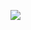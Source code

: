 ![](https://styles.redditmedia.com/t5_4obg8k/styles/profileBanner_aropkl25tspf1.png?width=1280&height=384&frame=1&auto=webp&crop=1280:384,smart&s=84ba02fe2db0f188cb9b3ad5deb3a45ca6afd8a7)
